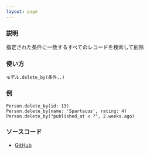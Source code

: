 ```yaml
---
layout: page
---
```


### 説明

指定された条件に一致するすべてのレコードを検索して削除

### 使い方

    モデル.delete_by(条件..)

### 例

    Person.delete_by(id: 13)
    Person.delete_by(name: 'Spartacus', rating: 4)
    Person.delete_by("published_at < ?", 2.weeks.ago)

### ソースコード

-   [GitHub](https://github.com/rails/rails/blob/984c3ef2775781d47efa9f541ce570daa2434a80/activerecord/lib/active_record/relation.rb#L642)
